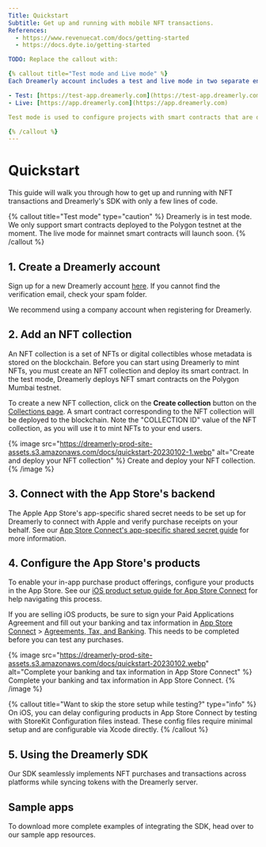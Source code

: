 ```yaml
---
Title: Quickstart
Subtitle: Get up and running with mobile NFT transactions.
References:
  - https://www.revenuecat.com/docs/getting-started
  - https://docs.dyte.io/getting-started

TODO: Replace the callout with:

{% callout title="Test mode and Live mode" %}
Each Dreamerly account includes a test and live mode in two separate environments:

- Test: [https://test-app.dreamerly.com](https://test-app.dreamerly.com)
- Live: [https://app.dreamerly.com](https://app.dreamerly.com)

Test mode is used to configure projects with smart contracts that are deployed to a testnet. Live mode is for mainnet smart contracts.

{% /callout %}
---
```


# Quickstart

This guide will walk you through how to get up and running with NFT transactions and Dreamerly's SDK with only a few lines of code.

{% callout title="Test mode" type="caution" %}
Dreamerly is in test mode. We only support smart contracts deployed to the Polygon testnet at the moment. The live mode for mainnet smart contracts will launch soon.
{% /callout %}

## 1. Create a Dreamerly account

Sign up for a new Dreamerly account [here](https://app.dreamerly.com). If you cannot find the verification email, check your spam folder.

We recommend using a company account when registering for Dreamerly.

## 2. Add an NFT collection

An NFT collection is a set of NFTs or digital collectibles whose metadata is stored on the blockchain. Before you can start using Dreamerly to mint NFTs, you must create an NFT collection and deploy its smart contract. In the test mode, Dreamerly deploys NFT smart contracts on the Polygon Mumbai testnet.

To create a new NFT collection, click on the **Create collection** button on the [Collections page](https://app.dreamerly.com/collections). A smart contract corresponding to the NFT collection will be deployed to the blockchain. Note the "COLLECTION ID" value of the NFT collection, as you will use it to mint NFTs to your end users.

{% image src="https://dreamerly-prod-site-assets.s3.amazonaws.com/docs/quickstart-20230102-1.webp" alt="Create and deploy your NFT collection" %}
Create and deploy your NFT collection.
{% /image %}

## 3. Connect with the App Store's backend

The Apple App Store's app-specific shared secret needs to be set up for Dreamerly to connect with Apple and verify purchase receipts on your behalf. See our [App Store Connect's app-specific shared secret guide](/docs/appstoreconnect-app-specific-shared-secret) for more information.

## 4. Configure the App Store's products

To enable your in-app purchase product offerings, configure your products in the App Store. See our [iOS product setup guide for App Store Connect](/docs/ios-products) for help navigating this process.

If you are selling iOS products, be sure to sign your Paid Applications Agreement and fill out your banking and tax information in [App Store Connect](https://appstoreconnect.apple.com/) > [Agreements, Tax, and Banking](https://appstoreconnect.apple.com/WebObjects/iTunesConnect.woa/da/jumpTo?page=contracts). This needs to be completed before you can test any purchases.

{% image src="https://dreamerly-prod-site-assets.s3.amazonaws.com/docs/quickstart-20230102.webp" alt="Complete your banking and tax information in App Store Connect" %}
Complete your banking and tax information in App Store Connect.
{% /image %}

{% callout title="Want to skip the store setup while testing?" type="info" %}
On iOS, you can delay configuring products in App Store Connect by testing with StoreKit Configuration files instead. These config files require minimal setup and are configurable via Xcode directly.
{% /callout %}

## 5. Using the Dreamerly SDK

Our SDK seamlessly implements NFT purchases and transactions across platforms while syncing tokens with the Dreamerly server.

## Sample apps

To download more complete examples of integrating the SDK, head over to our sample app resources.
